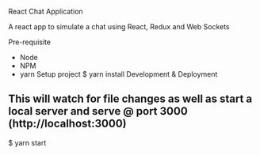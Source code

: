 React Chat Application

A react app to simulate a chat using React, Redux and Web Sockets

Pre-requisite
- Node
- NPM
- yarn
Setup project
$ yarn install
Development & Deployment
## This will watch for file changes as well as start a local server and serve @ port 3000 (http://localhost:3000)
$ yarn start